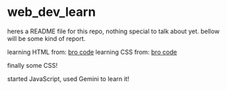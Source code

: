 # web_dev_learn

heres a README file for this repo, nothing special to talk about yet.
bellow will be some kind of report.

learning HTML from: [bro code](https://www.youtube.com/watch?v=HD13eq_Pmp8&t=245s)
learning CSS from: [bro code](https://www.youtube.com/watch?v=wRNinF7YQqQ&t=16s)

finally some CSS!

started JavaScript, used Gemini to learn it!


